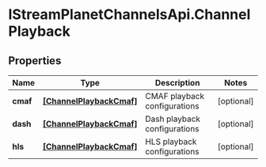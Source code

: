 # IStreamPlanetChannelsApi.ChannelPlayback

## Properties

Name | Type | Description | Notes
------------ | ------------- | ------------- | -------------
**cmaf** | [**[ChannelPlaybackCmaf]**](ChannelPlaybackCmaf.md) | CMAF playback configurations | [optional] 
**dash** | [**[ChannelPlaybackCmaf]**](ChannelPlaybackCmaf.md) | Dash playback configurations | [optional] 
**hls** | [**[ChannelPlaybackCmaf]**](ChannelPlaybackCmaf.md) | HLS playback configurations | [optional] 


